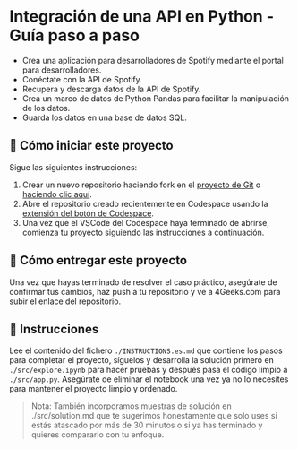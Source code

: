 <!-- hide -->
# Integración de una API en Python - Guía paso a paso
<!-- endhide -->

- Crea una aplicación para desarrolladores de Spotify mediante el portal para desarrolladores.
- Conéctate con la API de Spotify.
- Recupera y descarga datos de la API de Spotify.
- Crea un marco de datos de Python Pandas para facilitar la manipulación de los datos.
- Guarda los datos en una base de datos SQL.

<how-to-start>
  
## 🌱 Cómo iniciar este proyecto

Sigue las siguientes instrucciones:

1. Crear un nuevo repositorio haciendo fork en el [proyecto de Git](https://github.com/4GeeksAcademy/interacting-with-api-python-project-tutorial) o [haciendo clic aquí](https://github.com/4GeeksAcademy/interacting-with-api-python-project-tutorial/fork).
2. Abre el repositorio creado recientemente en Codespace usando la [extensión del botón de Codespace](https://docs.github.com/es/codespaces/developing-in-a-codespace/creating-a-codespace-for-a-repository#creating-a-codespace-for-a-repository).
3. Una vez que el VSCode del Codespace haya terminado de abrirse, comienza tu proyecto siguiendo las instrucciones a continuación.
</how-to-start>

## 🚛 Cómo entregar este proyecto

Una vez que hayas terminado de resolver el caso práctico, asegúrate de confirmar tus cambios, haz push a tu repositorio y ve a 4Geeks.com para subir el enlace del repositorio.

## 📝 Instrucciones

Lee el contenido del fichero `./INSTRUCTIONS.es.md` que contiene los pasos para completar el proyecto, síguelos y desarrolla la solución primero en `./src/explore.ipynb` para hacer pruebas y después pasa el código limpio a `./src/app.py`. Asegúrate de eliminar el notebook una vez ya no lo necesites para mantener el proyecto limpio y ordenado.

> Nota: También incorporamos muestras de solución en ./src/solution.md que te sugerimos honestamente que solo uses si estás atascado por más de 30 minutos o si ya has terminado y quieres compararlo con tu enfoque.
